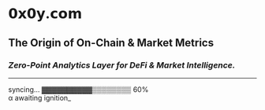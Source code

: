 # 𝟬𝘅𝟬𝘆.𝗰𝗼𝗺

## **The Origin of On-Chain & Market Metrics**  
### *Zero-Point Analytics Layer for DeFi & Market Intelligence.*

---

syncing… ▓▓▓▓▓▓▓▓▓▓▒▒▒▒▒▒▒▒ 60%  
α awaiting ignition_
